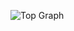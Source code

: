 ![Top Graph]([https://www.javatpoint.com/bisection-method-in-c](https://encrypted-tbn0.gstatic.com/images?q=tbn:ANd9GcTYikeog9hHlVnz8Zh4gVhYkrJ6Tb1KuYmuSkUo1DwxoT-A872TwcvnSb0J0eqrlIc7S-k&usqp=CAU))
